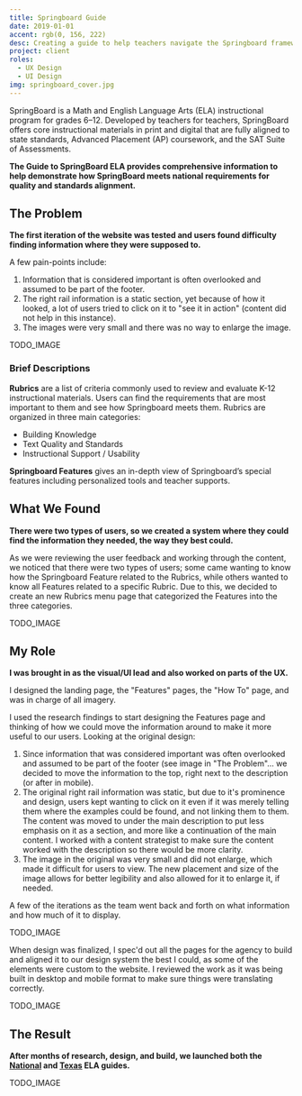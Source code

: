 ```yaml
---
title: Springboard Guide
date: 2019-01-01
accent: rgb(0, 156, 222)
desc: Creating a guide to help teachers navigate the Springboard frameworks and how it aligns to their requirements.
project: client
roles:
  - UX Design
  - UI Design
img: springboard_cover.jpg
---
```


SpringBoard is a Math and English Language Arts (ELA) instructional program for grades 6–12. Developed by teachers for teachers, SpringBoard offers core instructional materials in print and digital that are fully aligned to state standards, Advanced Placement (AP) coursework, and the SAT Suite of Assessments.

**The Guide to SpringBoard ELA provides comprehensive information to help demonstrate how SpringBoard meets national requirements for quality and standards alignment.**

## The Problem

**The first iteration of the website was tested and users found difficulty finding information where they were supposed to.**

A few pain-points include:

1. Information that is considered important is often overlooked and assumed to be part of the footer.
1. The right rail information is a static section, yet because of how it looked, a lot of users tried to click on it to "see it in action" (content did not help in this instance).
1. The images were very small and there was no way to enlarge the image.

TODO_IMAGE

### Brief Descriptions

**Rubrics** are a list of criteria commonly used to review and evaluate K-12 instructional materials. Users can find the requirements that are most important to them and see how Springboard meets them. Rubrics are organized in three main categories:

- Building Knowledge
- Text Quality and Standards
- Instructional Support / Usability

**Springboard Features** gives an in-depth view of Springboard’s special features including personalized tools and teacher supports.

## What We Found

**There were two types of users, so we created a system where they could find the information they needed, the way they best could.**

As we were reviewing the user feedback and working through the content, we noticed that there were two types of users; some came wanting to know how the Springboard Feature related to the Rubrics, while others wanted to know all Features related to a specific Rubric. Due to this, we decided to create an new Rubrics menu page that categorized the Features into the three categories.

TODO_IMAGE

## My Role

**I was brought in as the visual/UI lead and also worked on parts of the UX.**

I designed the landing page, the "Features" pages, the "How To" page, and was in charge of all imagery.

I used the research findings to start designing the Features page and thinking of how we could move the information around to make it more useful to our users. Looking at the original design:

1. Since information that was considered important was often overlooked and assumed to be part of the footer (see image in "The Problem"... we decided to move the information to the top, right next to the description (or after in mobile).
1. The original right rail information was static, but due to it's prominence and design, users kept wanting to click on it even if it was merely telling them where the examples could be found, and not linking them to them. The content was moved to under the main description to put less emphasis on it as a section, and more like a continuation of the main content. I worked with a content strategist to make sure the content worked with the description so there would be more clarity.
1. The image in the original was very small and did not enlarge, which made it difficult for users to view. The new placement and size of the image allows for better legibility and also allowed for it to enlarge it, if needed.

A few of the iterations as the team went back and forth on what information and how much of it to display.

TODO_IMAGE

When design was finalized, I spec'd out all the pages for the agency to build and aligned it to our design system the best I could, as some of the elements were custom to the website. I reviewed the work as it was being built in desktop and mobile format to make sure things were translating correctly.

TODO_IMAGE

## The Result

**After months of research, design, and build, we launched both the [National](https://springboard.collegeboard.org/review/ela/) and [Texas](https://springboard.collegeboard.org/review/texas/) ELA guides.**

TODO_IMAGE